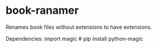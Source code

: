 # book-ranamer
Renames book files without extensions to have extensions.

Dependencies:
import magic # pip install python-magic

